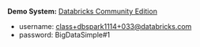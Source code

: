 
**Demo System:**
[Databricks Community Edition](https://community.cloud.databricks.com)





- username: class+dbspark1114+033@databricks.com
- password: BigDataSimple#1
